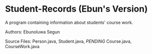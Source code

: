 # Student-Records (Ebun's Version)
A program containing information about students' course work. 

Authors: Ebunoluwa Segun

Source Files: Person.java, Student.java, *PENDING* Course.java, CourseWork.java
